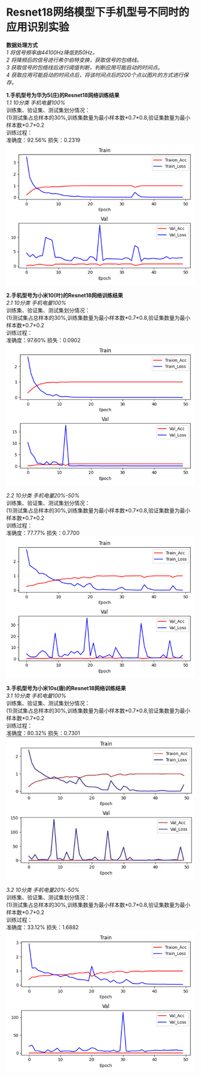 # Resnet18网络模型下手机型号不同时的应用识别实验<br>
**数据处理方式**<br>
*1 将信号频率由44100Hz降低到50Hz。*<br>
*2 将降频后的信号进行希尔伯特变换，获取信号的包络线。*<br>
*3 获取信号的包络线后进行阈值判断，判断应用可能启动的时间点。*<br>
*4 获取应用可能启动的时间点后，将该时间点后的200个点以图片的方式进行保存。*<br>

**1.手机型号为华为5(庄)的Resnet18网络训练结果**<br>
*1.1 10分类 手机电量100%*<br>
 训练集、验证集、测试集划分情况：<br>
 (1)测试集占总样本的30%,训练集数量为最小样本数\*0.7\*0.8,验证集数量为最小样本数\*0.7\*0.2<br>
 训练过程：<br>
     准确度：92.56% 损失：0.2319
     ![训练过程](https://github.com/123huayuo/Side-Channel-Attack/blob/main/image/cdb/100%25battery_z(10).png)
     
**2.手机型号为小米10(叶)的Resnet18网络训练结果**<br>
*2.1 10分类 手机电量100%*<br>
 训练集、验证集、测试集划分情况：<br>
 (1)测试集占总样本的30%,训练集数量为最小样本数\*0.7\*0.8,验证集数量为最小样本数\*0.7\*0.2<br>
 训练过程：<br>
     准确度：97.60% 损失：0.0902
     ![训练过程](https://github.com/123huayuo/Side-Channel-Attack/blob/main/image/cdb/100%25battery_y(10).png)
     
*2.2 10分类 手机电量20%-50%*<br>
 训练集、验证集、测试集划分情况：<br>
 (1)测试集占总样本的30%,训练集数量为最小样本数\*0.7\*0.8,验证集数量为最小样本数\*0.7\*0.2<br>
 训练过程：<br>
     准确度：77.77% 损失：0.7700
     ![训练过程](https://github.com/123huayuo/Side-Channel-Attack/blob/main/image/cdb/20%25battery_y(10).png)
     
**3.手机型号为小米10s(唐)的Resnet18网络训练结果**<br>
*3.1 10分类 手机电量100%*<br>
 训练集、验证集、测试集划分情况：<br>
 (1)测试集占总样本的30%,训练集数量为最小样本数\*0.7\*0.8,验证集数量为最小样本数\*0.7\*0.2<br>
 训练过程：<br>
     准确度：80.32% 损失：0.7301
     ![训练过程](https://github.com/123huayuo/Side-Channel-Attack/blob/main/image/cdb/100%25battery_t(10).png)

*3.2 10分类 手机电量20%-50%*<br>
 训练集、验证集、测试集划分情况：<br>
 (1)测试集占总样本的30%,训练集数量为最小样本数\*0.7\*0.8,验证集数量为最小样本数\*0.7\*0.2<br>
 训练过程：<br>
     准确度：33.12% 损失：1.6882
     ![训练过程](https://github.com/123huayuo/Side-Channel-Attack/blob/main/image/cdb/20%25battery_t(10).png)
